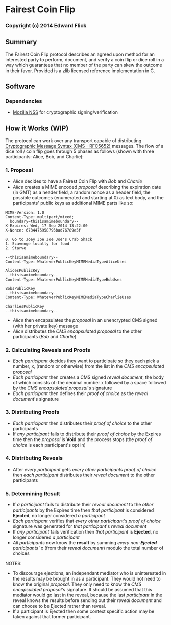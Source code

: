 # Fairest Coin Flip #
### Copyright (c) 2014 Edward Flick

## Summary ##

The Fairest Coin Flip protocol describes an agreed upon method for an interested party to perform, document, and verify a coin flip or dice roll in a way which guarantees that no member of the party can skew the outcome in their favor. Provided is a zlib licensed reference implementation in C.

## Software ##

### Dependencies ###

 * [Mozilla NSS](https://developer.mozilla.org/en-US/docs/Mozilla/Projects/NSS) for cryptographic signing/verification

## How it Works (WIP) ##

The protocol can work over any transport capable of distributing [Cryptographic Message Syntax (CMS - RFC5652)](http://tools.ietf.org/html/rfc5652) messages. The flow of a dice roll / coin flip goes through 5 phases as follows (shown with three participants: Alice, Bob, and Charlie):

### 1. Proposal 
 * _Alice_ decides to have a Fairest Coin Flip with _Bob_ and _Charlie_
 * _Alice_ creates a MIME encoded *proposal* describing the expiration date (in GMT) as a header field, a random nonce as a header field, the possible outcomes (enumerated and starting at 0) as text body, and the participants' public keys as additional MIME parts like so:
```
MIME-Version: 1.0
Content-Type: multipart/mixed;
  boundary=thisisamimeboundary--
X-Expires: Wed, 17 Sep 2014 13:22:00
X-Nonce: 6734475958795bad76789e5f

0. Go to Joey Joe Joe Joe's Crab Shack
1. Scavenge locally for food
2. Starve

--thisisamimeboundary--
Content-Type: WhateverPublicKeyMIMEMediaTypeAliceUses

AlicesPublicKey
--thisisamimeboundary--
Content-Type: WhateverPublicKeyMIMEMediaTypeBobUses

BobsPublicKey
--thisisamimeboundary--
Content-Type: WhateverPublicKeyMIMEMediaTypeCharlieUses

CharliesPublicKey
--thisisamimeboundary--

```
 * _Alice_ then encapsulates the *proposal* in an unencrypted CMS signed (with her private key) message
 * _Alice_ distributes the *CMS encapsulated proposal* to the other participants (_Bob_ and _Charlie_)

### 2. Calculating Reveals and Proofs
 * _Each participant_ decides they want to participate so they each pick a number, x, (random or otherwise) from the list in the *CMS encapsulated proposal*
 * _Each participant_ then creates a CMS signed *reveal document*, the body of which consists of: the decimal number x followed by a space followed by the *CMS encapsulated proposal*'s signature
 * _Each participant_ then defines their *proof of choice* as the *reveal document*'s signature

### 3. Distributing Proofs
 * _Each participant_ then distributes their *proof of choice* to the other participants
 * If _any participant_ fails to distribute their *proof of choice* by the Expires time then the *proposal* is **Void** and the process stops (the *proof of choice* is each participant's opt in)

### 4. Distributing Reveals
 * After _every participant_ gets _every other participants_ *proof of choice* then _each participant_ distributes their *reveal document* to the other participants

### 5. Determining Result
 * If _a participant_ fails to distribute their *reveal document* to the _other participants_ by the Expires time then _that participant_ is considered **Ejected**, no longer considered _a participant_
 * _Each participant_ verifies that _every other participant_'s *proof of choice* signature was generated for _that participant_'s *reveal document*
 * If _any participant_ fails verification then _that participant_ is **Ejected**, no longer considered _a participant_
 * _All participants_ now know the **result** by summing _every non-**Ejected** participants'_ x (from their *reveal document*) modulo the total number of choices

NOTES:
 * To discourage ejections, an independant mediator who is uninterested in the results may be brought in as a participant. They would not need to know the original *proposal*. They only need to know the *CMS encapsulated proposal*'s signature. It should be assumed that this mediator would go last in the reveal, because the last _participant_ in the reveal knows the results before sending out their *reveal document* and can choose to be Ejected rather than reveal.
 * If a participant is Ejected then some context specific action may be taken against that former participant.

